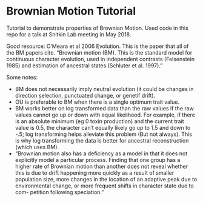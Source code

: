 # Brownian Motion Tutorial
Tutorial to demonstrate properties of Brownian Motion. Used code in this repo for a talk at Snitkin Lab meeting in May 2018. 

Good resource: O’Meara et al 2006 Evolution. This is the paper that all of the BM papers cite. 
“Brownian motion (BM). This is the standard model for continuous character evolution, used in independent contrasts (Felsenstein 1985) and estimation of ancestral states (Schluter et al. 1997).” 

Some notes: 
* BM does not necessarily imply neutral evolution (it could be changes in direction selection, punctuated change, or genetif drift). 
* OU is preferable to BM when there is a single optimum trait value. 
* BM works better on log transformed data than the raw values if the raw values cannot go up or down with equal likelihood. For example, if there is an absolute minimum (eg 0 toxin production) and the current trait value is 0.5, the character can’t equally likely go up to 1.5 and down to -.5; log transforming helps alleviate this problem (But not always). This is why log transforming the data is better for ancestral reconstruction (which uses BM). 
* “Brownian motion also has a deficiency as a model in that it does not explicitly model a particular process. Finding that one group has a higher rate of Brownian motion than another does not reveal whether this is due to drift happening more quickly as a result of smaller population size, more changes in the location of an adaptive peak due to environmental change, or more frequent shifts in character state due to com- petition following speciation.”

